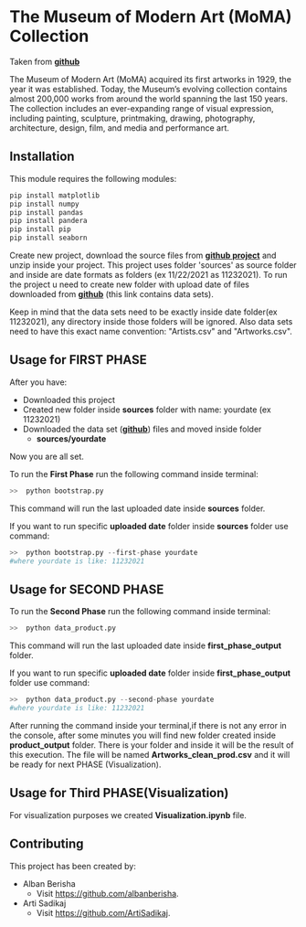 # The Museum of Modern Art (MoMA) Collection

Taken from **[github](https://github.com/MuseumofModernArt/collection)**

The Museum of Modern Art (MoMA) acquired its first artworks in 1929, the year it was established. Today, the Museum’s evolving collection contains almost 200,000 works from around the world spanning the last 150 years. The collection includes an ever-expanding range of visual expression, including painting, sculpture, printmaking, drawing, photography, architecture, design, film, and media and performance art.
## Installation

This module requires the following modules:
```bash
pip install matplotlib
pip install numpy
pip install pandas
pip install pandera
pip install pip
pip install seaborn
```
Create new project, download the source files from  **[github project](https://github.com/albanberisha/data-product)** and unzip inside your project.
This project uses folder 'sources' as source folder and inside are date formats as folders (ex 11/22/2021 as 11232021). To run the project u need to create new folder with upload date of files downloaded from **[github](https://github.com/MuseumofModernArt/collection)** (this link contains data sets). 

Keep in mind that the data sets need to be exactly inside date folder(ex 11232021), any directory inside those folders will be ignored. Also data sets need to have this exact name convention: "Artists.csv" and "Artworks.csv".

## Usage for FIRST PHASE

After you have:
 
 * Downloaded this project
 * Created new folder inside **sources** folder with name: yourdate (ex 11232021)
 * Downloaded the data set (**[github](https://github.com/MuseumofModernArt/collection)**) files and moved inside folder
      * **sources/yourdate**
 
Now you are all set.

To run the **First Phase** run the following command inside terminal:

```python
>>  python bootstrap.py
```

This command will run the last uploaded date inside **sources** folder.

If you want to run specific **uploaded date** folder inside **sources** folder use command:

```python
>>  python bootstrap.py --first-phase yourdate
#where yourdate is like: 11232021
```
## Usage for SECOND PHASE


To run the **Second Phase** run the following command inside terminal:

```python
>>  python data_product.py
```

This command will run the last uploaded date inside **first_phase_output** folder.

If you want to run specific **uploaded date** folder inside **first_phase_output** folder use command:

```python
>>  python data_product.py --second-phase yourdate
#where yourdate is like: 11232021
```

After running the command inside your terminal,if there is not any error in the console, after some minutes you will find new folder created inside **product_output** folder. There is your folder and inside it will be the result of this execution. The file will be named **Artworks_clean_prod.csv** and it will be ready for next PHASE (Visualization).


## Usage for Third PHASE(Visualization)

For visualization purposes we created  **Visualization.ipynb** file.



## Contributing
This project has been created by:
 * Alban Berisha 
   * Visit https://github.com/albanberisha.
 * Arti Sadikaj 
   * Visit https://github.com/ArtiSadikaj.